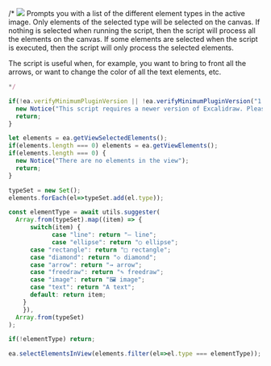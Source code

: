 /*
![](https://raw.githubusercontent.com/zsviczian/obsidian-excalidraw-plugin/master/images/scripts-select-element-of-type.jpg)
Prompts you with a list of the different element types in the active image. Only elements of the selected type will be selected on the canvas. If nothing is selected when running the script, then the script will process all the elements on the canvas. If some elements are selected when the script is executed, then the script will only process the selected elements.

The script is useful when, for example, you want to bring to front all the arrows, or want to change the color of all the text elements, etc.

```javascript
*/

if(!ea.verifyMinimumPluginVersion || !ea.verifyMinimumPluginVersion("1.5.24")) {
  new Notice("This script requires a newer version of Excalidraw. Please install the latest version.");
  return;
}

let elements = ea.getViewSelectedElements();
if(elements.length === 0) elements = ea.getViewElements();
if(elements.length === 0) {
  new Notice("There are no elements in the view");
  return;
}

typeSet = new Set();
elements.forEach(el=>typeSet.add(el.type));

const elementType = await utils.suggester(
  Array.from(typeSet).map((item) => { 
	  switch(item) {
			case "line": return "— line";
			case "ellipse": return "○ ellipse";
      case "rectangle": return "□ rectangle";
      case "diamond": return "◇ diamond";
      case "arrow": return "→ arrow";
      case "freedraw": return "✎ freedraw";
      case "image": return "🖼 image";
      case "text": return "A text";
      default: return item;
    }
	}),
  Array.from(typeSet)
);

if(!elementType) return;

ea.selectElementsInView(elements.filter(el=>el.type === elementType));